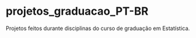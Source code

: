 # projetos_graduacao_PT-BR
Projetos feitos durante disciplinas do curso de graduação em Estatística.

